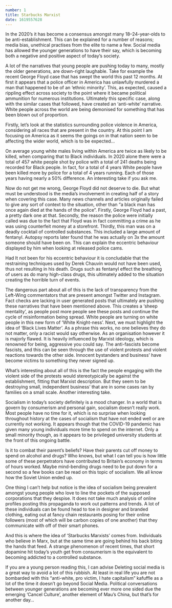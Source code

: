 ```yaml
---
number: 1
title: Starbucks Marxist
date: 1619557628
---
```


In the 2020’s it has become a consensus amongst many 18–24-year-olds to be anti-establishment. This can be explained for a number of reasons; media bias, unethical practises from the elite to name a few. Social media has allowed the younger generations to have their say, which is becoming both a negative and positive aspect of today’s society. 

A lot of the narratives that young people are pushing today to many, mostly the older generations, are down-right laughable. Take for example the recent George Floyd case that has swept the world this past 12 months. At first it appears that a police officer in America has unlawfully murdered a man that happened to be of an ‘ethnic minority’. This, as expected, caused a rippling effect across society to the point where it became political ammunition for numerous institutions. Ultimately this specific case, along with the similar cases that followed, have created an ‘anti-white’ narrative. White people across the world are being demonised for something that has been blown out of proportion. 

Firstly, let’s look at the statistics surrounding police violence in America, considering all races that are present in the country. At this point I am focusing on America as it seems the goings on in that nation seem to be affecting the wider world, which is to be expected…

On average young white males living within America are twice as likely to be killed, when comparing that to Black individuals. In 2020 alone there were a total of 457 white people shot by police with a total of 241 deaths being recorded for Black people. In fact, for a total of 4 years White people have been killed more by police for a total of 4 years running. Each of those years having nearly a 50% difference. An interesting take if you ask me. 

Now do not get me wrong, George Floyd did not deserve to die. But what must be understood is the media’s involvement in creating half of a story when covering this case. Many news channels and articles originally failed to give any sort of context to the situation, other than “a black man has once again died at the hands of the police”. Firstly, George Floyd had a past, a pretty dark one at that. Secondly, the reason the police were initially called was due to the fact that Floyd was in fact committing a crime as he was using counterfeit money at a storefront. Thirdly, this man was on a deadly cocktail of controlled substances. This included a large amount of fentanyl. Autopsy reports later found that he was actually on 3x the amount someone should have been on. This can explain the eccentric behaviour displayed by him when looking at released police cams. 

Had It not been for his eccentric behaviour it is concludable that the restraining techniques used by Derek Chauvin would not have been used, thus not resulting in his death. Drugs such as fentanyl effect the breathing of users as do many high-class drugs, this ultimately added to the situation creating the horrible turn of events. 

The dangerous part about all of this is the lack of transparency from the Left-Wing commentators that are present amongst Twitter and Instagram. Fact checks are lacking in user generated posts that ultimately are pushing these narratives that have been mentioned above. This creates a ‘sheep mentality’, as people post more people see these posts and continue the cycle of misinformation being spread. White people are turning on white people in this new form of ‘White Knight-ness’. 
Next, we must highlight the idea of ‘Black Lives Matter’. As a phrase this works, no one believes they do not matter, only a racist would say otherwise. As an organisation however it is majorly flawed. It is heavily influenced by Marxist ideology, which is renowned for being, aggressive you could say. The anti-fascists become fascists, and this can be seen through the use of violent protests and violent reactions towards the other side. Innocent bystanders and business’ have become victims to something they never signed up. 

What’s interesting about all of this is the fact the people engaging with the violent side of the protests would stereotypically be against the establishment, fitting that Marxist description. But they seem to be destroying small, independent business’ that are in some cases ran by families on a small scale. Another interesting take. 

Socialism in today’s society definitely is a mood changer. In a world that is govern by consumerism and personal gain, socialism doesn’t really work. Most people have no time for it, which is no surprise when looking throughout history at the cases of socialism that have not ended well or are currently not working. It appears though that the COVID-19 pandemic has given many young individuals more time to spend on the internet. Only a small minority though, as it appears to be privileged university students at the front of this ongoing battle. 

Is it to combat their parent’s beliefs? Have their parents cut off money to spend on alcohol and drugs? Who knows, but what I can tell you is how little some of these perpetrators have contributed to Britain’s economy in terms of hours worked. Maybe mind-bending drugs need to be put down for a second so a few books can be read on this topic of socialism. We all know how the Soviet Union ended up. 

One thing I can’t help but notice is the idea of socialism being prevalent amongst young people who love to line the pockets of the supposed corporations that they despise. It does not take much analysis of online profiles posting this propaganda to work out patterns and trends. A lot of these individuals can be found head to toe in designer and branded clothing, eating out at fancy chain restaurants posing for their online followers (most of which will be carbon copies of one another) that they communicate with off of their smart phones. 

And this is where the idea of ‘Starbucks Marxists’ comes from. Individuals who believe in Marx, but at the same time are going behind his back biting the hands that feed. A strange phenomenon of recent times, that short dopamine hit today’s youth get from consumerism is the equivalent to becoming addicted to a controlled substance. 

If you are a young person reading this, I can advise Deleting social media is a great way to avoid a lot of this rubbish. At least in real life you are not bombarded with this “anti-white, pro victim, I hate capitalism” kafuffle as a lot of the time it doesn’t go beyond Social Media. Political conversations between younger generations are becoming ever more one sided due the emerging ‘Cancel Culture’, another element of Mau’s China, but that’s for another day…










